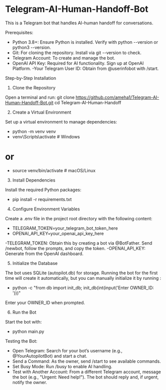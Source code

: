 # Telegram-AI-Human-Handoff-Bot

This is a Telegram bot that handles AI-human handoff for conversations.

Prerequisites:

- Python 3.8+: Ensure Python is installed. Verify with python --version or python3 --version.
- Git: For cloning the repository. Install via git --version to check.
- Telegram Account: To create and manage the bot.
- OpenAI API Key: Required for AI functionality. Sign up at OpenAI Platform.
-Your Telegram User ID: Obtain from @userinfobot with /start.

Step-by-Step Installation

1. Clone the Repository

Open a terminal and run:
  git clone https://github.com/ameha1/Telegram-AI-Human-Handoff-Bot.git
  cd Telegram-AI-Human-Handoff


2. Create a Virtual Environment

Set up a virtual environment to manage dependencies:
  - python -m venv venv
  - venv\Scripts\activate  # Windows
  # or
  - source venv/bin/activate  # macOS/Linux

3. Install Dependencies

Install the required Python packages:
  - pip install -r requirements.txt

4. Configure Environment Variables

Create a .env file in the project root directory with the following content:
  - TELEGRAM_TOKEN=your_telegram_bot_token_here
  - OPENAI_API_KEY=your_openai_api_key_here
  
-TELEGRAM_TOKEN: Obtain this by creating a bot via @BotFather. Send /newbot, follow the prompts, and copy the token.
-OPENAI_API_KEY: Generate from the OpenAI dashboard.

5. Initialize the Database

The bot uses SQLite (autopilot.db) for storage. Running the bot for the first time will create it automatically, but you can manually initialize it by running :
  - python -c "from db import init_db; init_db(int(input('Enter OWNER_ID: ')))"

Enter your OWNER_ID when prompted.

6. Run the Bot

Start the bot with:
  - python main.py


Testing the Bot:

- Open Telegram: Search for your bot’s username (e.g., @YourAutopilotBot) and start a chat.
- Send a Command: As the owner, send /start to see available commands.
- Set Busy Mode: Run /busy to enable AI handling.
- Test with Another Account: From a different Telegram account, message the bot (e.g., "Urgent: Need help!"). The bot should reply and, if urgent, notify the owner.




